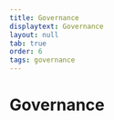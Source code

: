 ```yaml
---
title: Governance
displaytext: Governance
layout: null
tab: true
order: 6
tags: governance
---
```


# Governance

